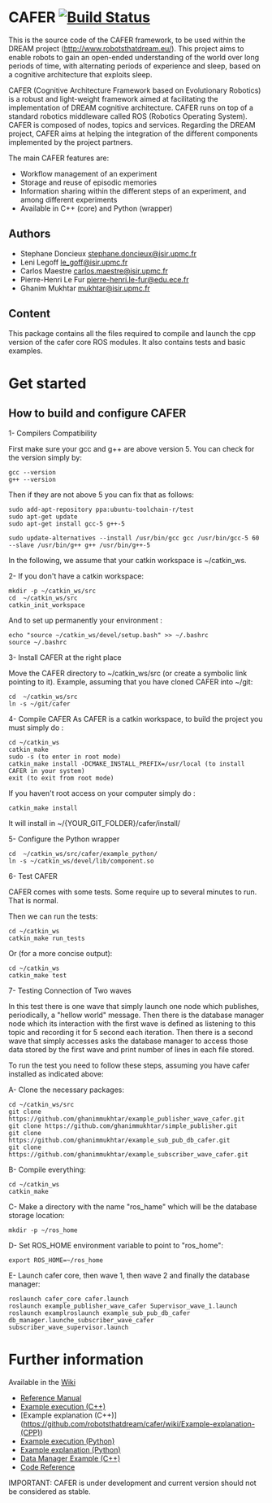 CAFER [![Build Status](https://travis-ci.org/robotsthatdream/cafer.svg?branch=master)](https://travis-ci.org/robotsthatdream/cafer)
=====

This is the source code of the CAFER framework, to be used within the DREAM project (http://www.robotsthatdream.eu/). This project aims to enable robots to gain an open-ended understanding of the world over long periods of time, with alternating periods of experience and sleep, based on a cognitive architecture that exploits sleep.

CAFER (Cognitive Architecture Framework based on Evolutionary Robotics) is a robust and light-weight framework aimed at facilitating the implementation of DREAM cognitive architecture. CAFER runs on top of a standard robotics middleware called ROS (Robotics Operating System). CAFER is composed of nodes, topics and services. Regarding the DREAM project, CAFER aims at helping the integration of the different components implemented by the project partners.

The main CAFER features are:
* Workflow management of an experiment
* Storage and reuse of episodic memories
* Information sharing within the different steps of an experiment, and among different experiments
* Available in C++ (core) and Python (wrapper)

Authors
-------
- Stephane Doncieux stephane.doncieux@isir.upmc.fr
- Leni Legoff le_goff@isir.upmc.fr
- Carlos Maestre carlos.maestre@isir.upmc.fr
- Pierre-Henri Le Fur pierre-henri.le-fur@edu.ece.fr
- Ghanim Mukhtar mukhtar@isir.upmc.fr

Content
-------

This package contains all the files required to compile and launch the cpp version of the cafer core ROS modules. It also contains tests and basic examples.

Get started
=====

How to build and configure CAFER
--------------------------------

1- Compilers Compatibility 

First make sure your gcc and g++ are above version 5. You can check for the version simply by:
```
gcc --version
g++ --version
```
Then if they are not above 5 you can fix that as follows:
```
sudo add-apt-repository ppa:ubuntu-toolchain-r/test
sudo apt-get update
sudo apt-get install gcc-5 g++-5

sudo update-alternatives --install /usr/bin/gcc gcc /usr/bin/gcc-5 60 --slave /usr/bin/g++ g++ /usr/bin/g++-5
```
In the following, we assume that your catkin workspace is ~/catkin_ws.

2- If you don't have a catkin workspace:
```
mkdir -p ~/catkin_ws/src
cd  ~/catkin_ws/src
catkin_init_workspace
```
And to set up permanently your environment :
```
echo "source ~/catkin_ws/devel/setup.bash" >> ~/.bashrc
source ~/.bashrc
```

3- Install CAFER at the right place

Move the CAFER directory to ~/catkin_ws/src (or create a symbolic link pointing to it).
Example, assuming that you have cloned CAFER into ~/git:
```
cd  ~/catkin_ws/src
ln -s ~/git/cafer
```

4- Compile CAFER
As CAFER is a catkin workspace, to build the project you must simply do :
```
cd ~/catkin_ws
catkin_make
sudo -s (to enter in root mode)
catkin_make install -DCMAKE_INSTALL_PREFIX=/usr/local (to install CAFER in your system)
exit (to exit from root mode)
```

If you haven't root access on your computer simply do :
```
catkin_make install
```
It will install in ~/{YOUR_GIT_FOLDER}/cafer/install/

5- Configure the Python wrapper

```
cd  ~/catkin_ws/src/cafer/example_python/
ln -s ~/catkin_ws/devel/lib/component.so
```

6- Test CAFER

CAFER comes with some tests. Some require up to several minutes to run. That is normal.

Then we can run the tests:
```
cd ~/catkin_ws
catkin_make run_tests
```
Or (for a more concise output):
```
cd ~/catkin_ws
catkin_make test
```

7- Testing Connection of Two waves

In this test there is one wave that simply launch one node which publishes, periodically, a "hellow world" message. Then there is the database manager node which its interaction with the first wave is defined as listening to this topic and recording it for 5 second each iteration. 
Then there is a second wave that simply accesses asks the database manager to access those data stored by the first wave and print number of lines in each file stored.

To run the test you need to follow these steps, assuming you have cafer installed as indicated above:

A- Clone the necessary packages:
```
cd ~/catkin_ws/src
git clone https://github.com/ghanimmukhtar/example_publisher_wave_cafer.git 
git clone https://github.com/ghanimmukhtar/simple_publisher.git
git clone https://github.com/ghanimmukhtar/example_sub_pub_db_cafer.git
git clone https://github.com/ghanimmukhtar/example_subscriber_wave_cafer.git
```
B- Compile everything:
```
cd ~/catkin_ws
catkin_make
```
C- Make a directory with the name "ros_hame" which will be the database storage location:
```
mkdir -p ~/ros_home
```
D- Set ROS_HOME environment variable to point to "ros_home":
```
export ROS_HOME=~/ros_home
```
E- Launch cafer core, then wave 1, then wave 2 and finally the database manager:
```
roslaunch cafer_core cafer.launch
roslaunch example_publisher_wave_cafer Supervisor_wave_1.launch
roslaunch examplroslaunch example_sub_pub_db_cafer db_manager.launche_subscriber_wave_cafer subscriber_wave_supervisor.launch
```

Further information 
=====

Available in the [Wiki](https://github.com/robotsthatdream/cafer/wiki)

* [Reference Manual](https://github.com/robotsthatdream/cafer/wiki/Reference-Manual)
* [Example execution (C++)](https://github.com/robotsthatdream/cafer/blob/master/example/README.md)
* [Example explanation (C++)] (https://github.com/robotsthatdream/cafer/wiki/Example-explanation-(CPP))
* [Example execution (Python)](https://github.com/robotsthatdream/cafer/tree/python_wrapper/example_python/README.md)
* [Example explanation (Python)](https://github.com/robotsthatdream/cafer/wiki/Example-explanation-(Python))
* [Data Manager Example (C++)](https://github.com/robotsthatdream/cafer/wiki/Data-Manager-Example)
* [Code Reference](http://robotsthatdream.github.io/namespacecafer__core.html)

IMPORTANT: CAFER is under development and current version should not be considered as stable.
